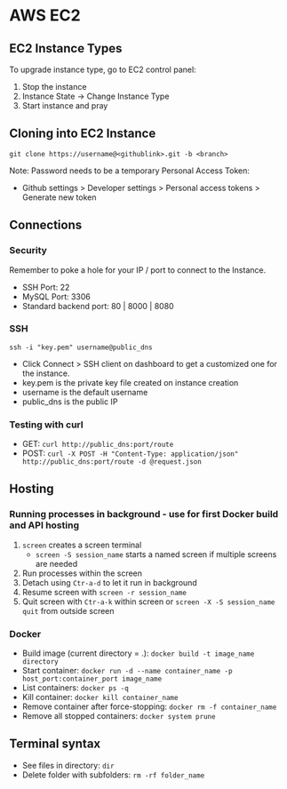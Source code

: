 # AWS EC2
## EC2 Instance Types
To upgrade instance type, go to EC2 control panel:
1. Stop the instance
2. Instance State -> Change Instance Type
3. Start instance and pray

## Cloning into EC2 Instance
`git clone https://username@<githublink>.git -b <branch>`

Note: Password needs to be a temporary Personal Access Token:
- Github settings > Developer settings > Personal access tokens > Generate new token

## Connections
### Security
Remember to poke a hole for your IP / port to connect to the Instance.
- SSH Port: 22
- MySQL Port: 3306
- Standard backend port: 80 | 8000 | 8080

### SSH
`ssh -i "key.pem" username@public_dns`
- Click Connect > SSH client on dashboard to get a customized one for the instance.
- key.pem is the private key file created on instance creation
- username is the default username
- public_dns is the public IP

### Testing with curl
- GET: `curl http://public_dns:port/route`
- POST: `curl -X POST -H "Content-Type: application/json" http://public_dns:port/route -d @request.json`

## Hosting
### Running processes in background - use for first Docker build and API hosting
1. `screen` creates a screen terminal
   - `screen -S session_name` starts a named screen if multiple screens are needed
2. Run processes within the screen
3. Detach using `Ctr-a-d` to let it run in background
4. Resume screen with `screen -r session_name`
5. Quit screen with `Ctr-a-k` within screen or `screen -X -S session_name quit` from outside screen

### Docker
- Build image (current directory = .): `docker build -t image_name directory`
- Start container: `docker run -d --name container_name -p host_port:container_port image_name`
- List containers: `docker ps -q`
- Kill container: `docker kill container_name`
- Remove container after force-stopping: `docker rm -f container_name`
- Remove all stopped containers: `docker system prune`

## Terminal syntax
- See files in directory: `dir`
- Delete folder with subfolders: `rm -rf folder_name`
